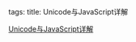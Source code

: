tags: 
title: Unicode与JavaScript详解

[Unicode与JavaScript详解](http://www.ruanyifeng.com/blog/2014/12/unicode.html)